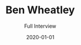 ---
date: 2020-01-01
title:  Ben Wheatley
subtitle: Full Interview
category: director-interviews
code: <iframe src="https://www.facebook.com/plugins/video.php?href=https%3A%2F%2Fwww.facebook.com%2FTheHydeParkPictureHouse%2Fvideos%2F10154617361274056%2F&show_text=0&width=560" width="560" height="315" style="border:none;overflow:hidden" scrolling="no" frameborder="0" allowTransparency="true" allowFullScreen="true" loading="lazy"></iframe>
---